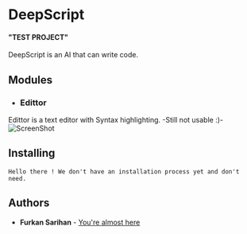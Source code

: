 # DeepScript
#### "TEST PROJECT"

DeepScript is an AI that can write code.

## Modules

* ### Edittor

Edittor is a text editor with Syntax highlighting.
-Still not usable :)-
![ScreenShot](https://github.com/furkansarihan/FScript/blob/master/images/ss.png?raw=true)

## Installing

```
Hello there ! We don't have an installation process yet and don't need.
```

## Authors

* **Furkan Sarihan** - [You're almost here](https://github.com/furkansarihan)


